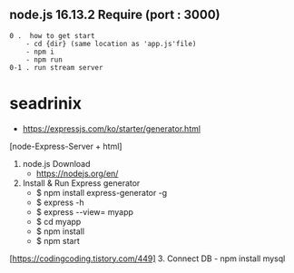 ## node.js 16.13.2 Require (port : 3000)
    0 .  how to get start
        - cd {dir} (same location as 'app.js'file)
        - npm i
        - npm run
    0-1 . run stream server
        
# seadrinix
 * https://expressjs.com/ko/starter/generator.html

[node-Express-Server + html]
1. node.js Download
    - https://nodejs.org/en/
2. Install & Run Express generator
    - $ npm install express-generator -g
    - $ express -h
    - $ express --view= myapp
    - $ cd myapp
    - $ npm install
    - $ npm start

[https://codingcoding.tistory.com/449]
3. Connect DB
    -  npm install mysql 
